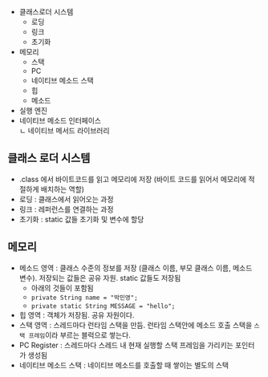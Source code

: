 - 클래스로더 시스템
  + 로딩
  + 링크
  + 초기화
- 메모리
  + 스택
  + PC
  + 네이티브 메소드 스택
  + 힙
  + 메소드
- 실행 엔진
- 네이티브 메소드 인터페이스    
   ㄴ 네이티브 메서드 라이브러리
   
## 클래스 로더 시스템

- .class 에서 바이트코드를 읽고 메모리에 저장 (바이트 코드를 읽어서 메모리에 적절하게 배치하는 역할)
- 로딩 : 클래스에서 읽어오는 과정
- 링크 : 레퍼런스를 연결하는 과정
- 초기화 : static 값들 초기화 및 변수에 할당

## 메모리
- 메소드 영역 : 클래스 수준의 정보를 저장 (클래스 이름, 부모 클래스 이름, 메소드 변수). 저장되는 값들은 공유 자원. static 값들도 저장됨 
  + 아래의 것들이 포함됨
  + `private String name = "박민영";` 
  + `private static String MESSAGE = "hello";` 
- 힙 영역 : 객체가 저장됨. 공유 자원이다.
- 스택 영역 : 스레드마다 런타임 스택을 만듬. 런타임 스택안에 메소드 호출 스택을 `스택 프레임`이라 부르는 블럭으로 쌓는다.
- PC Register : 스레드마다 스레드 내 현재 실행할 스택 프레임을 가리키는 포인터가 생성됨
- 네이티브 메소드 스택 : 네이티브 메소드를 호출할 때 쌓이는 별도의 스택
